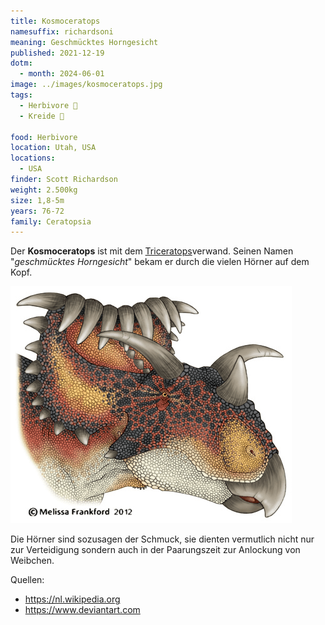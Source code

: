```yaml
---
title: Kosmoceratops
namesuffix: richardsoni
meaning: Geschmücktes Horngesicht
published: 2021-12-19
dotm:
  - month: 2024-06-01
image: ../images/kosmoceratops.jpg
tags:
  - Herbivore 🌿
  - Kreide 🦴
  
food: Herbivore
location: Utah, USA
locations:
  - USA
finder: Scott Richardson
weight: 2.500kg
size: 1,8-5m
years: 76-72
family: Ceratopsia
---
```

Der **Kosmoceratops** ist mit dem [Triceratops](/dinos/triceratops/)verwand. Seinen Namen "*geschmücktes Horngesicht*" bekam er durch die vielen Hörner auf dem Kopf.

![Kosmoceratopskopf](../images/kosmoceratops-kopf.png)

Die Hörner sind sozusagen der Schmuck, sie dienten vermutlich nicht nur zur Verteidigung sondern auch in der Paarungszeit zur Anlockung von Weibchen.  

Quellen:

* <https://nl.wikipedia.org>
* <https://www.deviantart.com>
